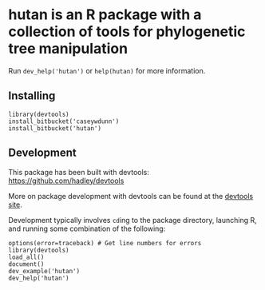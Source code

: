 # hutan is an R package with a collection of tools for phylogenetic tree manipulation

Run `dev_help('hutan')` or `help(hutan)` for more information.


## Installing

    library(devtools)
    install_bitbucket('caseywdunn')
    install_bitbucket('hutan')

## Development

This package has been built with devtools: 
https://github.com/hadley/devtools

More on package development with devtools can be found at the 
[devtools site](https://github.com/hadley/devtools/wiki/development).

Development typically involves `cd`ing to the package directory, launching R, 
and running some combination of the following: 
	
	options(error=traceback) # Get line numbers for errors
    library(devtools)
    load_all()
    document()
    dev_example('hutan')
    dev_help('hutan')
    

